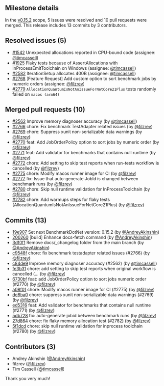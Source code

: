 ## Milestone details

In the [v0.15.2](https://github.com/dotnet/BenchmarkDotNet/issues?q=milestone:v0.15.2) scope, 
5 issues were resolved and 10 pull requests were merged.
This release includes 13 commits by 3 contributors.

## Resolved issues (5)

* [#1542](https://github.com/dotnet/BenchmarkDotNet/issues/1542) Unexpected allocations reported in CPU-bound code (assignee: [@timcassell](https://github.com/timcassell))
* [#1925](https://github.com/dotnet/BenchmarkDotNet/issues/1925) Flaky tests because of AssertAllocations with InProcessEmitToolchain on Windows (assignee: [@timcassell](https://github.com/timcassell))
* [#2582](https://github.com/dotnet/BenchmarkDotNet/issues/2582) IterationSetup allocates 400B (assignee: [@timcassell](https://github.com/timcassell))
* [#2768](https://github.com/dotnet/BenchmarkDotNet/issues/2768) [Feature Request] Add custom option to sort benchmark jobs by numeric orders (assignee: [@filzrev](https://github.com/filzrev))
* [#2779](https://github.com/dotnet/BenchmarkDotNet/issues/2779) `AllocationQuantumIsNotAnIssueForNetCore21Plus` tests randomly failed on `macos (arm64)`

## Merged pull requests (10)

* [#2562](https://github.com/dotnet/BenchmarkDotNet/pull/2562) Improve memory diagnoser accuracy (by [@timcassell](https://github.com/timcassell))
* [#2766](https://github.com/dotnet/BenchmarkDotNet/pull/2766) chore: Fix benchmark TestAdapter related issues (by [@filzrev](https://github.com/filzrev))
* [#2769](https://github.com/dotnet/BenchmarkDotNet/pull/2769) chore: Suppress xunit non-serializable data warnings (by [@filzrev](https://github.com/filzrev))
* [#2770](https://github.com/dotnet/BenchmarkDotNet/pull/2770) feat: Add JobOrderPolicy option to sort jobs by numeric order (by [@filzrev](https://github.com/filzrev))
* [#2771](https://github.com/dotnet/BenchmarkDotNet/pull/2771) feat: Add validator for benchmarks that contains null runtime (by [@filzrev](https://github.com/filzrev))
* [#2772](https://github.com/dotnet/BenchmarkDotNet/pull/2772) chore: Add setting to skip test reports when run-tests workflow is cancelled (by [@filzrev](https://github.com/filzrev))
* [#2775](https://github.com/dotnet/BenchmarkDotNet/pull/2775) chore: Modify macos runner image for CI (by [@filzrev](https://github.com/filzrev))
* [#2777](https://github.com/dotnet/BenchmarkDotNet/pull/2777) fix: Issue that auto-generate JobId  is changed between benchmark runs (by [@filzrev](https://github.com/filzrev))
* [#2780](https://github.com/dotnet/BenchmarkDotNet/pull/2780) chore: Skip null runtime validation for InProcessToolchain (by [@filzrev](https://github.com/filzrev))
* [#2782](https://github.com/dotnet/BenchmarkDotNet/pull/2782) chore: Add warmups steps for flaky tests (AllocationQuantumIsNotAnIssueForNetCore21Plus) (by [@filzrev](https://github.com/filzrev))

## Commits (13)

* [19e907](https://github.com/dotnet/BenchmarkDotNet/commit/19e907194e462edc648091ef3c2bb218d6831727) Set next BenchmarkDotNet version: 0.15.2 (by [@AndreyAkinshin](https://github.com/AndreyAkinshin))
* [200260](https://github.com/dotnet/BenchmarkDotNet/commit/200260136816fa7f3f27db5710a5b805be13cb35) [build] Enhance docs-fetch command (by [@AndreyAkinshin](https://github.com/AndreyAkinshin))
* [3df0f1](https://github.com/dotnet/BenchmarkDotNet/commit/3df0f1bf4ede18ccf5744a550832f4ee2d651c5e) Remove docs/_changelog folder from the main branch (by [@AndreyAkinshin](https://github.com/AndreyAkinshin))
* [c9548f](https://github.com/dotnet/BenchmarkDotNet/commit/c9548fa72649c7286555ec9402fbf4893f38cd8c) chore: fix benchmark testadapter related issues (#2766) (by [@filzrev](https://github.com/filzrev))
* [c84de9](https://github.com/dotnet/BenchmarkDotNet/commit/c84de9a0d4af419309743c5f86e765de8d490a90) Improve memory diagnoser accuracy (#2562) (by [@timcassell](https://github.com/timcassell))
* [fe3b31](https://github.com/dotnet/BenchmarkDotNet/commit/fe3b31f2ea254d1fd45a1a85d17aad5e856abdb6) chore: add setting to skip test reports when original workflow is cancelled (... (by [@filzrev](https://github.com/filzrev))
* [6730bf](https://github.com/dotnet/BenchmarkDotNet/commit/6730bf1570bc68e403d17eeaf9749c5f9b0bee24) feat: add JobOrderPolicy option to sort jobs numeric order (#2770) (by [@filzrev](https://github.com/filzrev))
* [a08f01](https://github.com/dotnet/BenchmarkDotNet/commit/a08f01c1a682e3aa7dab92c44d18b5b52a38b062) chore: Modify macos runner image for CI (#2775) (by [@filzrev](https://github.com/filzrev))
* [de8ba0](https://github.com/dotnet/BenchmarkDotNet/commit/de8ba0796cdeab18fd8abc4988864a134f6dae8f) chore: suppress xunit non-serializable data warnings (#2769) (by [@filzrev](https://github.com/filzrev))
* [ed5316](https://github.com/dotnet/BenchmarkDotNet/commit/ed5316b8309c373204a471c57a65e363d399139c) feat: Add validator for benchmarks that contains null runtime (#2771) (by [@filzrev](https://github.com/filzrev))
* [5db728](https://github.com/dotnet/BenchmarkDotNet/commit/5db72844abbfd0ea317397ac3da6f5f4ee24b602) fix: auto-generate jobid between benchmark runs (by [@filzrev](https://github.com/filzrev))
* [27d864](https://github.com/dotnet/BenchmarkDotNet/commit/27d864a41b3d97b46f45cfed747f477b82d718ab) chore: fix flaky memory allocation test (#2782) (by [@filzrev](https://github.com/filzrev))
* [5f1dcd](https://github.com/dotnet/BenchmarkDotNet/commit/5f1dcd8edba23ff9dfc6cb84f7363148aeb190fb) chore: skip null runtime validation for inprocess toolchain (#2780) (by [@filzrev](https://github.com/filzrev))

## Contributors (3)

* Andrey Akinshin ([@AndreyAkinshin](https://github.com/AndreyAkinshin))
* filzrev ([@filzrev](https://github.com/filzrev))
* Tim Cassell ([@timcassell](https://github.com/timcassell))

Thank you very much!

